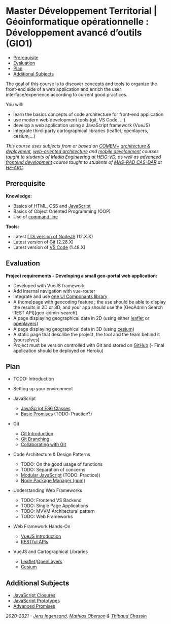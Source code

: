 # Master Développement Territorial | Géoinformatique opérationnelle : Développement avancé d’outils (GIO1)

<!-- START doctoc generated TOC please keep comment here to allow auto update -->
<!-- DON'T EDIT THIS SECTION, INSTEAD RE-RUN doctoc TO UPDATE -->


- [Prerequisite](#prerequisite)
- [Evaluation](#evaluation)
- [Plan](#plan)
- [Additional Subjects](#additional-subjects)

<!-- END doctoc generated TOC please keep comment here to allow auto update -->

The goal of this course is to discover concepts and tools to organize the front-end side of a web application and enrich the user interface/experience according to current good practices.

You will:

- learn the basics concepts of code architecture for front-end application
- use modern web development tools (git, VS Code, ...)
- develop a web application using a JavaScript framework (VueJS)
- integrate third-party cartographical libraries (leaflet, openlayers, cesium,...)

_This course uses subjects from or based on [COMEM+][comem] [architecture & deployment][comem-archidep], [web-oriented architecture][comem-archioweb] and [mobile development][comem-devmobil] courses taught to students of [Media Engineering][im] at [HEIG-VD][heig], as well as [advanced frontend development][dfa] course taught to students of [MAS-RAD CAS-DAR][masrad-casdar] at [HE-ARC][he-arc]._

## Prerequisite

**Knowledge:**
- Basics of HTML, CSS and [JavaScript][js-bas]
- Basics of Object Oriented Programming (OOP)
- Use of [command line][cli]

**Tools:**
- Latest [LTS version of NodeJS][node] (12.X.X)
- Latest version of [Git][git-install] (2.28.X)
- Latest version of [VS Code][vs-code] (1.48.X)

## Evaluation

**Project requirements - Developing a small geo-portal web application:**
- Developed with VueJS framework
- Add internal navigation with vue-router
- Integrate and use [one UI Componants library][vue-ui-lib]
- A (home)page with geocoding feature ; the use should be able to display the results in 2D or 3D, and your app should use the [GeoAdmin Search REST API][geo-admin-search]
- A page displaying geographical data in 2D (using either [leaflet][leaflet] or [openlayers][openlayers])
- A page displaying geographical data in 3D (using [cesium][cesium])
- A static page that describe the project, the tool and the team behind it (yourselves)
- Project must be version controlled with Git and stored on [GitHub][github]
(- Final application should be deployed on Heroku)

## Plan

- TODO: Introduction
- Setting up your environment

- JavaScript
  - [JavaScript ES6 Classes][js-classes]
  - [Basic Promises][js-prom-basic] (TODO: Practice?)

- Git
  - [Git Introduction][git]
  - [Git Branching][git-branching]
  - [Collaborating with Git][git-collab]

- Code Architecture & Design Patterns
  - TODO: On the good usage of functions
  - TODO: Separation of concerns
  - [Modular JavaScript][js-modules] (TODO: Practice))
  - [Node Package Manager (npm)][npm]

- Understanding Web Frameworks
  - TODO: Frontend VS Backend
  - TODO: Single Page Applications
  - TODO: MVVM Architectural pattern
  - TODO: Web Frameworks

- Web Framework Hands-On
  - [VueJS Introduction][vue-intro]
  - [RESTful APIs][rest]

- VueJS and Cartographical Libraries
  - [Leaflet][leaflet]/[OpenLayers][openlayers]
  - [Cesium][cesium]

## Additional Subjects

- [JavaScript Closures][js-clos]
- [JavaScript Prototypes][js-prot]
- [Advanced Promises][js-prom]

_2020-2021 - [Jens Ingensand](mailto:jens.ingensand@heig-vd.ch), [Mathias Oberson](mailto:mathias.oberson@heig-vd.ch) & [Thibaud Chassin](thibaud.chassin@heig-vd.ch)_

[cli]: https://mediacomem.github.io/comem-archidep/latest/subjects/cli/?home=https://tazaf.github.io/heig-mdt-gio1/
[dfa]: https://mediacomem.github.io/comem-masrad-dfa/latest/
[heig]: http://www.heig-vd.ch
[im]: https://heig-vd.ch/formations/bachelor/filieres/ingenierie-des-medias
[comem]: http://www.heig-vd.ch/comem
[comem-archioweb]: https://mediacomem.github.io/comem-archioweb/latest/
[comem-archidep]: https://mediacomem.github.io/comem-archidep/latest/
[comem-devmobil]: https://mediacomem.github.io/comem-devmobil/latest/
[masrad-casdar]: https://www.he-arc.ch/ingenierie/mas-rad-cas-dar
[he-arc]: https://www.he-arc.ch/
[node]: https://nodejs.org/en/
[git-install]: https://git-scm.com/book/en/v2/Getting-Started-Installing-Git
[vs-code]: https://code.visualstudio.com/
[js-bas]: https://mediacomem.github.io/comem-masrad-dfa/latest/subjects/js/?home=https://tazaf.github.io/heig-mdt-gio1/
[git]: https://mediacomem.github.io/comem-archidep/2019-2020/subjects/git/?home=https://tazaf.github.io/heig-mdt-gio1/
[git-branching]: https://mediacomem.github.io/comem-archidep/2019-2020/subjects/git-branching/?home=https://tazaf.github.io/heig-mdt-gio1/
[git-collab]: https://mediacomem.github.io/comem-archidep/2019-2020/subjects/git-collaborating/?home=https://tazaf.github.io/heig-mdt-gio1/
[js-modules]: https://mediacomem.github.io/comem-devmobil/latest/subjects/js-modules/?home=https://tazaf.github.io/heig-mdt-gio1/
[rest]: https://mediacomem.github.io/comem-archioweb/latest/subjects/rest/?home=https://tazaf.github.io/heig-mdt-gio1/
[js-prom-basic]: https://mediacomem.github.io/comem-devmobil/latest/subjects/js-promises-basics/?home=https://tazaf.github.io/heig-mdt-gio1/
[npm]: https://mediacomem.github.io/comem-archioweb/2019-2020/subjects/npm/?home=https://tazaf.github.io/heig-mdt-gio1/
[vue-intro]: https://vuejs.org/v2/guide/
[leaflet]: https://leafletjs.com/
[openlayers]: https://openlayers.org/
[cesium]: https://cesium.com/cesiumjs/
[js-clos]: https://mediacomem.github.io/comem-devmobil/latest/subjects/js-closures/?home=https://tazaf.github.io/heig-mdt-gio1/
[js-prot]: https://mediacomem.github.io/comem-devmobil/latest/subjects/js-prototypes/?home=https://tazaf.github.io/heig-mdt-gio1/
[js-prom]: https://mediacomem.github.io/comem-devmobil/latest/subjects/js-promises/?home=https://tazaf.github.io/heig-mdt-gio1/
[vue-ui-lib]: https://github.com/vuejs/awesome-vue#responsive
[github]: https://github.com
[js-classes]: https://mediacomem.github.io/comem-devmobil/latest/subjects/js-classes/?home=https://tazaf.github.io/heig-mdt-gio1/